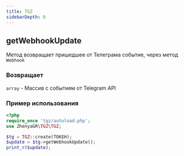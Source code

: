 ```yaml
---
title: TGZ
sidebarDepth: 0
---
```


## getWebhookUpdate
Метод возвращает пришедшее от Телеграма событие, через метод `Webhook`
### Возвращает
`array` - Массив с событием от Telegram API
### Пример использования
```php
<?php
require_once 'tgz/autoload.php';
use ZhenyaGR\TGZ\TGZ;

$tg = TGZ::create(ТОКЕН);
$update = $tg->getWebhookUpdate();
print_r($update);
```
